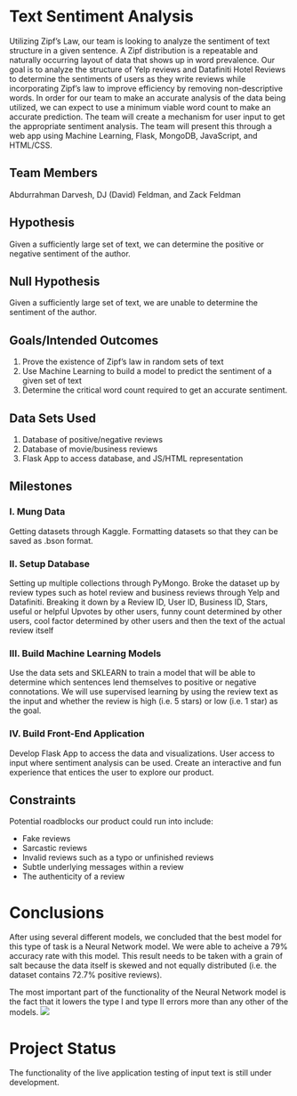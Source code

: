 # Text Sentiment Analysis
Utilizing Zipf’s Law, our team is looking to analyze the sentiment of text structure in a given sentence.  A Zipf distribution is a repeatable and naturally occurring layout of data that shows up in word prevalence.  Our goal is to analyze the structure of Yelp reviews and Datafiniti Hotel Reviews to determine the sentiments of users as they write reviews while incorporating Zipf’s law to improve efficiency by removing non-descriptive words. 
In order for our team to make an accurate analysis of the data being utilized, we can expect to use a minimum viable word count to make an accurate prediction. The team will create a mechanism for user input to get the appropriate sentiment analysis. 
The team will present this through a web app using Machine Learning, Flask, MongoDB, JavaScript, and HTML/CSS. 
## Team Members
Abdurrahman Darvesh, DJ (David) Feldman, and Zack Feldman
## Hypothesis
Given a sufficiently large set of text, we can determine the positive or negative sentiment of the author.
## Null Hypothesis
Given a sufficiently large set of text, we are unable to determine the sentiment of the author.
## Goals/Intended Outcomes
1.  Prove the existence of Zipf’s law in random sets of text
2.  Use Machine Learning to build a model to predict the sentiment of a given set of text
3.  Determine the critical word count required to get an accurate sentiment.
## Data Sets Used
1.  Database of positive/negative reviews
2.  Database of movie/business reviews
3.  Flask App to access database, and JS/HTML representation
## Milestones
### I.  Mung Data
Getting datasets through Kaggle. Formatting datasets so that they can be saved as .bson format. 
### II.  Setup Database
Setting up multiple collections through PyMongo. Broke the dataset up by review types such as hotel review and business reviews through Yelp and Datafiniti. Breaking it down by a Review ID, User ID, Business ID, Stars, useful or helpful Upvotes by other users, funny count determined by other users, cool factor determined by other users and then the text of the actual review itself
### III.  Build Machine Learning Models
Use the data sets and SKLEARN to train a model that will be able to determine which sentences lend themselves to positive or negative connotations.  We will use supervised learning by using the review text as the input and whether the review is high (i.e. 5 stars) or low (i.e. 1 star) as the goal.
### IV.  Build Front-End Application
Develop Flask App to access the data and visualizations.  User access to input where sentiment analysis can be used.  Create an interactive and fun experience that entices the user to explore our product.
## Constraints
Potential roadblocks our product could run into include:
<ul>
  <li>Fake reviews</li>
  <li>Sarcastic reviews</li>
  <li>Invalid reviews such as a typo or unfinished reviews</li>
  <li>Subtle underlying messages within a review</li>
  <li>The authenticity of a review</li>
</ul>

# Conclusions
After using several different models, we concluded that the best model for this type of task is a Neural Network model.  We were able to acheive a 79% accuracy rate with this model.  This result needs to be taken with a grain of salt because the data itself is skewed and not equally distributed (i.e. the dataset contains 72.7% positive reviews).  

The most important part of the functionality of the Neural Network model is the fact that it lowers the type I and type II errors more than any other of the models.
<img src="/djfeldman34/Text-Sentiment-Analysis/website/f1.png">

# Project Status
The functionality of the live application testing of input text is still under development.
